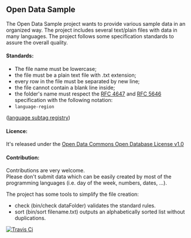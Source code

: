 ## Open Data Sample

The Open Data Sample project wants to provide various sample data in an organized way.
The project includes several text/plain files with data in many languages.
The project follows some specification standards to assure the overall quality.

#### Standards:
 - The file name must be lowercase;
 - the file must be a plain text file with .txt extension;
 - every row in the file must be separated by new line;
 - the file cannot contain a blank line inside;
 - the folder's name must respect the [RFC 4647](http://www.rfc-editor.org/rfc/rfc4647.txt) and [RFC 5646](http://www.rfc-editor.org/rfc/rfc5646.txt) specification with the following notation: 
  - `language-region` 
   
 ([language subtag registry](http://www.iana.org/assignments/language-subtag-registry/language-subtag-registry))

#### Licence:
It's released under the [Open Data Commons Open Database License v1.0](http://opendatacommons.org/licenses/odbl/1.0/)
#### Contribution:
Contributions are very welcome.  
Please don't submit data which can be easily created by most of the programming languages (i.e. day of the week, numbers, dates, ...).

The project has some tools to simplify the file creation:
 - check (bin/check dataFolder) validates the standard rules.
 - sort (bin/sort filename.txt) outputs an alphabetically sorted list without duplications.

[![Travis Ci](https://travis-ci.org/niklongstone/open-data-sample.svg?branch=master)](https://travis-ci.org/niklongstone/open-data-sample) 
